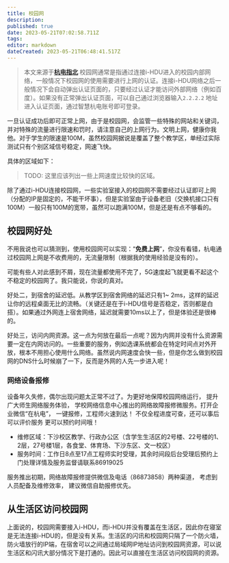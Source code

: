 ```yaml
---
title: 校园网
description:
published: true
date: 2023-05-21T07:02:58.711Z
tags:
editor: markdown
dateCreated: 2023-05-21T06:48:41.517Z
---
```


> 本文来源于[**杭电指北**](https://www.yuque.com/hduer/guide)
校园网通常是指通过连接i-HDU进入的校园内部网络，一般情况下校园网的使用需要进行上网的认证。连接i-HDU网络之后一般情况下会自动弹出认证页面的，只要经过认证才能访问外部网络（例如百度）。如果没有正常弹出认证页面，可以自己通过浏览器输入`2.2.2.2`
地址进入认证页面，通过智慧杭电账号即可登录。

一旦认证成功后即可正常上网，由于是校园网，会监管一些特殊的网站和关键词，并对特殊的流量进行限速和罚时，请注意自己的上网行为。文明上网，健康你我他。对于学生的限速是100M，虽然校园网据说是覆盖了整个教学区，单经过实际测试只有个别区域信号稳定，网速飞快。

具体的区域如下：
> TODO: 这里应该列出一些上网速度比较快的区域。


除了通过i-HDU连接校园网，一些实验室接入的校园网不需要经过认证即可上网（分配的IP是固定的，不能干坏事），但是实验室由于设备老旧（交换机接口只有100M）一般只有100M的宽带，虽然可以跑满100M，但是还是有点不够看的。

## 校园网好处

不用我说也可以猜测到，使用校园网可以实现：“**免费上网**”，你没有看错，杭电通过校园网上网是不收费用的，无流量限制（根据我的使用经验是没有的）。

可能有些人对此感到不屑，现在流量都使用不完了，5G速度起飞就更看不起这个不稳定的校园网了。我只能说，你说的真对。

好处二，到宿舍的延迟低。从教学区到宿舍网络的延迟只有1~
2ms，这样的延迟让你的远程桌面无比的流畅。（关键还是在于i-HDU信号是否稳定，否则都是白搭）。如果通过外网连上宿舍网络，延迟就需要10ms以上了，但是体验还是很棒的。

好处三，访问内网资源。这一点为何放在最后一点呢？因为内网并没有什么资源需要一定在内网访问的。一些重要的服务，例如选课系统都会在特定时间点对外开放，根本不用担心使用什么网络。虽然说内网速度会快一些，但是你怎么做到校园网的DNS什么时候崩了一下，反而是外网的人先一步进入呢！

### 网络设备报修

设备年久失修，偶尔出现问题太正常不过了。为更好地保障校园网络运行， 提升广大师生网络服务体验，
学校网络信息中心推出的网络故障报修微服务。打开企业微信“在杭电”， 一键报修，工程师火速到达！ 不仅全程进度可查，还可以事后可以评价服务
更可以预约时间哦！

- 维修区域：下沙校区教学、行政办公区（含学生生活区的2号楼、22号楼的1、2层，27号楼1层，各食堂、体育场、下沙东区、文一校区）
- 服务时间：工作日8点至17点工程师实时受理，其余时间段后台受理后预约上门处理详情及服务监督请联系86919025

服务推出初期，网络故障报修提供微信及电话（86873858）两种渠道， 考虑到人员配备及维修效率， 建议微信自助报修优先。

## 从生活区访问校园网

上面说的，校园网需要接入i-HDU，而i-HDU并没有覆盖在生活区，因此你在寝室是无法连接i-HDU的，但是没有关系。生活区的闪讯和校园网只隔了一个防火墙，防火墙放行的IP端，在宿舍可以之间通过局域网IP地址访问到校园网资源，可以说生活区和闪讯大部分情况下是打通的。因此可以直接在生活区访问校园网的资源。


